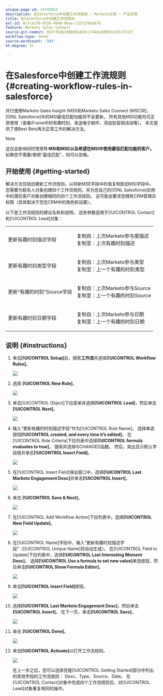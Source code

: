 ```yaml
---
unique-page-id: 14745823
description: 在Salesforce中创建工作流规则 — Marketo文档 — 产品文档
title: 在Salesforce中创建工作流规则
exl-id: 0cfce178-453b-4949-96aa-c327278a267d
feature: Marketo Sales Connect
source-git-commit: 0d37fbdb7d08901458c1744dc68893e155176327
workflow-type: tm+mt
source-wordcount: '393'
ht-degree: 1%

---
```


# 在Salesforce中创建工作流规则 {#creating-workflow-rules-in-salesforce}

并行使用Marketo Sales Insight (MSI)和Marketo Sales Connect (MSC)时，[!DNL Salesforce]中的MSI最佳匹配功能将不会更新。 所有其他MSI功能均可正常使用（查看iFrame中的有趣时刻、发送电子邮件、添加到营销活动等）。 本文提供了使Best Bets再次正常工作的解决方法。

>[!NOTE]
>
>这仅会影响同时使用&#x200B;**1&rbrace; MSI和MSE以及希望在MSI中使用最佳匹配功能的客户。**&#x200B;如果您不需要/使用“最佳匹配”，则可以忽略。

## 开始使用 {#getting-started}

解决方法包括创建新工作流规则，以将新MSE字段中的值复制到旧MSI字段中。 您需要为联系人对象创建四个工作流规则，并为您自己的[!DNL Salesforce]实例中的潜在客户对象创建相同的四个工作流规则。 这可能会要求您拥有CRM管理员权限（具体取决于您在CRM中的角色和设置）。

以下是工作流规则的建议名称和说明。 这些参数适用于[!UICONTROL Contact]和[!UICONTROL Lead]对象：

<table> 
 <colgroup> 
  <col> 
  <col> 
 </colgroup> 
 <tbody> 
  <tr> 
   <td>更新有趣时刻描述字段</td> 
   <td><p>复制自：上次Marketo参与度描述<br>复制至：上次有趣时刻描述</p></td> 
  </tr> 
  <tr> 
   <td>更新有趣时刻类型字段</td> 
   <td><p>复制自：上次Marketo参与类型<br>复制至：上一个有趣的时刻类型</p></td> 
  </tr> 
  <tr> 
   <td>更新“有趣的时刻”Source字段</td> 
   <td><p>复制自：上次Marketo参与Source<br>复制至：上一个有趣的时刻Source</p></td> 
  </tr> 
  <tr> 
   <td>更新有趣时刻日期字段</td> 
   <td><p>复制自：上次Marketo参与日期<br>复制至：上一个有趣的时刻日期</p></td> 
  </tr> 
 </tbody> 
</table>

## 说明 {#instructions}

1. 单击&#x200B;**[!UICONTROL Setup]**&#x200B;后，搜索&#x200B;**工作流**&#x200B;并选择&#x200B;**[!UICONTROL Workflow Rules]**。

   ![](assets/one-1.png)

1. 选择 **[!UICONTROL New Rule]**。

   ![](assets/two-1.png)

1. 单击[!UICONTROL Object]下拉菜单并选择&#x200B;**[!UICONTROL Lead]**，然后单击&#x200B;**[!UICONTROL Next]**。

   ![](assets/three-1.png)

1. 输入“更新有趣的时刻描述字段”作为[!UICONTROL Rule Name]。 选择单选按钮&#x200B;**[!UICONTROL created, and every time it’s edited]**。 在[!UICONTROL Rule Criteria]下拉列表中选择&#x200B;**[!UICONTROL formula evaluates to true]**。 搜索并选择ISCHANGED函数。 然后，突出显示默认字段值并单击&#x200B;**[!UICONTROL Insert Field]**。

   ![](assets/four-1.png)

1. 在[!UICONTROL Insert Field]弹出窗口中，选择&#x200B;**[!UICONTROL Last Marketo Engagement Desc]**&#x200B;并单击&#x200B;**[!UICONTROL Insert]**。

   ![](assets/five-1.png)

1. 单击 **[!UICONTROL Save & Next]**。

   ![](assets/6.png)

1. 在[!UICONTROL Add Workflow Action]下拉列表中，选择&#x200B;**[!UICONTROL New Field Update]**。

   ![](assets/seven.png)

1. 在[!UICONTROL Name]字段中，输入“更新有趣时刻描述字段”（[!UICONTROL Unique Name]将自动生成）。 在[!UICONTROL Field to Update]下拉列表中，选择&#x200B;**[!UICONTROL Last Interesting Moment Desc]**。 选择&#x200B;**[!UICONTROL Use a formula to set new value]**&#x200B;单选按钮，然后单击&#x200B;**[!UICONTROL Show Formula Editor]**。

   ![](assets/eight.png)

1. 单击&#x200B;**[!UICONTROL Insert Field]**&#x200B;按钮。

   ![](assets/9a.png)

1. 选择&#x200B;**[!UICONTROL Last Marketo Engagement Desc]**，然后单击&#x200B;**[!UICONTROL Insert]**。 在下一页，单击&#x200B;**[!UICONTROL Save]**。

   ![](assets/nine.png)

1. 单击 **[!UICONTROL Done]**。

   ![](assets/twelve.png)

1. 单击&#x200B;**[!UICONTROL Activate]**&#x200B;以打开工作流规则。

   ![](assets/thirteen.png)

   在上一步之后，您可以选择克隆[!UICONTROL Getting Started]部分中列出的其他字段的工作流规则： Desc、Type、Source、Date。 在[!UICONTROL Contact]对象中完成四个工作流规则后，对[!UICONTROL Lead]对象重复相同的操作。
